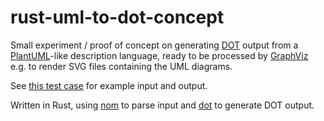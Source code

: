 # rust-uml-to-dot-concept

Small experiment / proof of concept on generating
[DOT](<https://en.wikipedia.org/wiki/DOT_(graph_description_language)>)
output from a [PlantUML](http://plantuml.com/)-like description language,
ready to be processed by [GraphViz](http://graphviz.org/)
e.g. to render SVG files containing the UML diagrams.

See [this test case](resources/tests/example) for example input and output.

Written in Rust, using
[nom](https://github.com/Geal/nom) to parse input and
[dot](https://crates.io/crates/dot) to generate DOT output.
